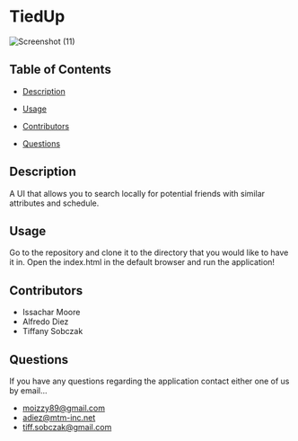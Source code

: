 # TiedUp

![Screenshot (11)](https://user-images.githubusercontent.com/36056407/155634718-cb347e4b-253b-4e4f-8fbd-43bd95184308.png)

## Table of Contents

* [Description](#description)

* [Usage](#usage)

* [Contributors](#contributors)

* [Questions](#questions)

## Description

A UI that allows you to search locally for potential friends with similar attributes and schedule. 

## Usage

Go to the repository and clone it to the directory that you would like to have it in. Open the index.html in the default browser and run the application!

## Contributors

* Issachar Moore
* Alfredo Diez
* Tiffany Sobczak

## Questions

If you have any questions regarding the application contact either one of us by email...

* moizzy89@gmail.com
* adiez@mtm-inc.net
* tiff.sobczak@gmail.com



